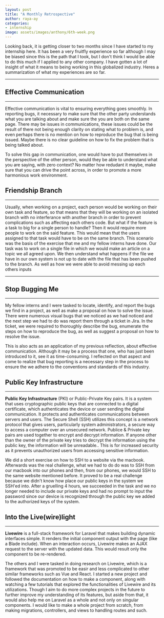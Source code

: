 ```yaml
---
layout: post
title: "A Monthly Retrospective"
author: raya-ay
categories: 
- internship
image: assets/images/anthony/6th-week.png
---
```


Looking back, it is getting closer to two months since I have started to my internship here. It has been a very fruitfly experience so far although I may be biased since this is the path that I took, but I don't think I would be able to do this much if I applied to any other company. I have gotten a lot of insight of what it means to being working in this globalized industry. Heres a summarization of what my experiences are so far.

---

## Effective Communication
---

Effective communication is vital to ensuring everything goes smoothly. In reporting bugs, it necessary to make sure that the other party understands what you are talking about and make sure the you are both on the same page. There may be issues in communications, these issues could be the result of there not being enough clarity on stating what to problem is, and even perhaps there is no mention on how to reproduce the bug that is being issued. Maybe there is no clear guideline on how to fix the problem that is being talked about.

To solve this gap in communication, one would have to put themselves in the perspective of the other person, would they be able to understand what you are saying, with zero context? No matter how redudant it maybe, make sure that you can drive the point across, in order to promote a more harmonious work environment.


## Friendship Branch
---

Usually, when working on a project, each person would be working on their own task and feature, so that means that they will be working on an isolated branch with no interferance with another branch in order to prevent complications such as affecting each others code. But what if the feature is a task to big for a single person to handle? Then it would require more people to work on the said feature. This would mean that the users assigned to that task would have to be on the same branch. This scenario was the basis of the exercise that me and my fellow interns have done. Our task was to work on a single file in which we would make an article on a topic we all agreed upon. We then understand what happens if the file we have in our own system is not up to date with the file that has been pushed to the branch. As well as how we were able to avoid messing up each others inputs

---

## Stop Bugging Me
---

My fellow interns and I were tasked to locate, identify, and report the bugs we find in a project, as well as make a proposal on how to solve the issue. There were numerous visual bugs that we noticed as we had noticed and the next step we had to do was report them through a ticket in Jira. In the ticket, we were required to thoroughly describe the bug, enumerate the steps on how to reproduce the bug, as well as suggest a proposal on how to resolve the issue.

This is also acts as an application of my previous reflection, about effective communication. Although it may be a process that one, who has just been introduced to it, see it as time-consuming. I reflected on that aspect and come to realize that bug reporting is a necessary step in the process to ensure the we adhere to the conventions and standards of this industry.


## Public Key Infrastructure
---

__**Public Key Infrastructure**__ (PKI) or Public-Private Key pairs. It is a system that uses cryptographic public keys that are connected to a digital certificate, which authenticates the device or user sending the digital communication. It protects and authenticates communications between servers and users. The Secure Shell (SSH) utilizes this concept is a network protocol that gives users, particularly system administrators, a secure way to access a computer over an unsecured network.  Publice & Private key pairs are used together to encrypt and decrypt information. If anyone other than the owner of the private key tries to decrypt the information using the public key, the information will be unreadable.. This is for increased security as it prevents unauthorized users from accessing sensitive information.

We did a short exercise on how to SSH to a website via the macbook. Afterwards was the real challenge, what we had to do do was to SSH from our macbook into our phones and then, from our phones, we would SSH to the same website mentioned before. It proved to be a real challenge because we didn't know how place our public keys in the system we SSH'ed into. After a gruelling 4 hours, we succeeded in the task and we no longer needed to include our private keys and had no prompt to input the password since our device is recognized through the public key we added to the authorized keys of the system.


## Into the Live(wire)light
---

__**Livewire**__ is a full-stack framework for Laravel that makes building dynamic interfaces simple. It renders the initial component output with the page (like a Blade include). When an interaction occurs, Livewire makes an AJAX request to the server with the updated data. This would result only the component to be re-rendered.

The others and I were tasked in doing research on Livewire, which is a framework that was promoted to be easir and less complicated to other similar frameworks such as Vue and React. I started a new project and followed the documentation on how to make a component, along with watching a few tutorials that explored the functionalities of Livewire and its utilizations. Though I aim to do more complex projects in the future to further improve my understanding of its features, but aside from that, it would also help me on Laravel as a whole and not only on singular components. I would like to make a whole project from scratch, from making migrations, controllers, and views to handling routes and such.